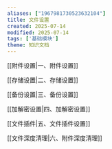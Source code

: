 ```yaml
---
aliases: ["1967981730523632104"]
title: 文件设置
created: 2025-07-14
modified: 2025-07-14
tags: ['基础模块']
theme: 知识文档
---
```


[[附件设置|一、附件设置]]

[[存储设置|二、存储设置]]

[[备份设置|三、备份设置]]

[[加解密设置|四、加解密设置]]

[[文件插件|五、文件插件设置]]

[[文件深度清理|六、附件深度清理]]